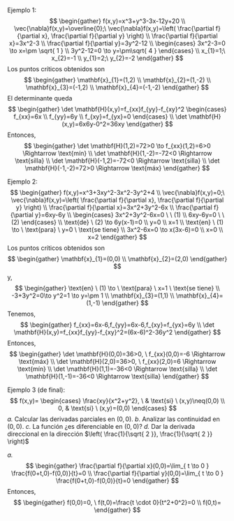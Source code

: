 Ejemplo 1:
$$
\begin{gather}
f(x,y)=x^3+y^3-3x-12y+20 \\
\vec{\nabla}f(x,y)=\overline{0};\ \vec{\nabla}f(x,y)=\left( \frac{\partial f}{\partial x}, \frac{\partial f}{\partial y} \right) \\
\frac{\partial f}{\partial x}=3x^2-3 \\
\frac{\partial f}{\partial y}=3y^2-12 \\
\begin{cases}
3x^2-3=0 \to x=\pm \sqrt{ 1 } \\
3y^2-12=0 \to y=\pm\sqrt{ 4 }
\end{cases} \\
x_{1}=1;\ x_{2}=-1 \\
y_{1}=2;\ y_{2}=-2
\end{gather}
$$
Los puntos críticos obtenidos son
$$
\begin{gather}
\mathbf{x}_{1}=(1,2) \\
\mathbf{x}_{2}=(1,-2) \\
\mathbf{x}_{3}=(-1,2) \\
\mathbf{x}_{4}=(-1,-2)
\end{gather}
$$
El determinante queda
$$
\begin{gather}
\det \mathbf{H}(x,y)=f_{xx}f_{yy}-f_{xy}^2
\begin{cases}
f_{xx}=6x \\
f_{yy}=6y \\
f_{xy}=f_{yx}=0
\end{cases} \\
\det \mathbf{H}(x,y)=6x6y-0^2=36xy
\end{gather}
$$
Entonces,
$$
\begin{gather}
\det \mathbf{H}(1,2)=72>0 \to f_{xx}(1,2)=6>0 \Rightarrow \text{mín} \\
\det \mathbf{H}(1,-2)=-72<0 \Rightarrow \text{silla} \\
\det \mathbf{H}(-1,2)=-72<0 \Rightarrow \text{silla} \\
\det \mathbf{H}(-1,-2)=72>0 \Rightarrow \text{máx}
\end{gather}
$$

Ejemplo 2:
$$
\begin{gather}
f(x,y)=x^3+3xy^2-3x^2-3y^2+4 \\
\vec{\nabla}f(x,y)=0;\ \vec{\nabla}f(x,y)=\left( \frac{\partial f}{\partial x}, \frac{\partial f}{\partial y} \right) \\
\frac{\partial f}{\partial x}=3x^2+3y^2-6x \\
\frac{\partial f}{\partial y}=6xy-6y \\
\begin{cases}
3x^2+3y^2-6x=0 \ \ (1)  \\
6xy-6y=0 \ \ (2)
\end{cases} \\
\text{de} \ (2) \to 6y(x-1)=0 \\
y=0 \\
x=1 \\
\text{en} \ (1) \to \ \text{para} \ y=0 \ \text{se tiene} \\
3x^2-6x=0 \to x(3x-6)=0 \\
x=0 \\
x=2
\end{gather}
$$
Los puntos críticos obtenidos son
$$
\begin{gather}
\mathbf{x}_{1}=(0,0) \\
\mathbf{x}_{2}=(2,0)
\end{gather}
$$
y,
$$
\begin{gather}
\text{en} \ (1) \to \ \text{para} \ x=1 \ \text{se tiene} \\
-3+3y^2=0\to y^2=1 \to y=\pm 1 \\
\mathbf{x}_{3}=(1,1) \\
\mathbf{x}_{4}=(1,-1)
\end{gather}
$$
Tenemos,
$$
\begin{gather}
f_{xx}=6x-6,f_{yy}=6x-6,f_{xy}=f_{yx}=6y \\
\det \mathbf{H}(x,y)=f_{xx}f_{yy}-f_{xy}^2=(6x-6)^2-36y^2
\end{gather}
$$
Entonces,
$$
\begin{gather}
\det \mathbf{H}(0,0)=36>0, \ f_{xx}(0,0)=-6 \Rightarrow \text{máx} \\
\det \mathbf{H}(2,0)=36>0, \ f_{xx}(2,0)=6 \Rightarrow \text{mín} \\
\det \mathbf{H}(1,1)=-36<0 \Rightarrow \text{silla} \\
\det \mathbf{H}(1,-1)=-36<0 \Rightarrow \text{silla}
\end{gather}
$$

Ejemplo 3 (de final):
$$
f(x,y)=
\begin{cases}
\frac{xy}{x^2+y^2}, \ & \text{si} \ (x,y)\neq(0,0) \\
0, & \text{si} \ (x,y)=(0,0)
\end{cases}
$$
*a.* Calcular las derivadas parciales en $(0,0)$.
*b.* Analizar las continuidad en $(0,0)$.
*c.* La función ¿es diferenciable en $(0,0)$?
*d.* Dar la derivada direccional en la dirección $\left( \frac{1}{\sqrt{ 2 }}, \frac{1}{\sqrt{ 2 }} \right)$

*a.*
$$
\begin{gather}
\frac{\partial f}{\partial x}(0,0)=\lim_{ t \to 0 } \frac{f(0+t,0)-f(0,0)}{t}=0 \\
\frac{\partial f}{\partial y}(0,0)=\lim_{ t \to 0 } \frac{f(0+t,0)-f(0,0)}{t}=0
\end{gather}
$$
Entonces,
$$
\begin{gather}
f(0,0)=0, \ f(t,0)=\frac{t \cdot 0}{t^2+0^2}=0 \\
f(0,t)=
\end{gather}
$$